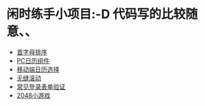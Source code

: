# 闲时练手小项目:-D 代码写的比较随意、、

<ul>
<li><a href="https://zuluoaaa.github.io/works/alphabeticalOrder.html" target="_blank">首字母排序</a></li>
<li><a href="https://zuluoaaa.github.io/works/pcDateSelection.html" target="_blank">PC日历组件</a></li>
<li><a href="https://zuluoaaa.github.io/works/slideCalendar.html" target="_blank">移动端日历选择</a></li>
<li><a href="https://zuluoaaa.github.io/works/seamlessScrolling.html" target="_blank">无缝滚动</a></li>
<li><a href="https://zuluoaaa.github.io/works/verification.html" target="_blank">常见登录表单验证</a></li>
<li><a href="https://zuluoaaa.github.io/works/2048.html" target="_blank">2048小游戏</a></li>
</ul>
